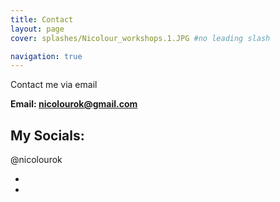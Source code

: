 ```yaml
---
title: Contact
layout: page
cover: splashes/Nicolour_workshops.1.JPG #no leading slash

navigation: true
---
```


Contact me via email

**Email: nicolourok@gmail.com**

## My Socials:

@nicolourok

<div class="artist icons">
    <ul class="list-inline">
        <li class="list-inline-item"><a href="https://www.facebook.com/nicola.storr.39" title="Find us on Facebook"><i class="fa-brands fa-facebook"></i></a></li>
        <li class="list-inline-item"><a href="https://www.instagram.com/nicolourok/" title="Find us on Instagram"><i class="fa-brands fa-instagram"></i></a></li>
    </ul>
</div>